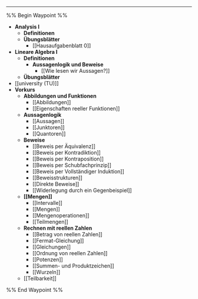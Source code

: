 ***

%% Begin Waypoint %%
- **Analysis I**
	- **Definitionen**
	- **Übungsblätter**
		- [[Hausaufgabenblatt 0]]
- **Lineare Algebra I**
	- **Definitionen**
		- **Aussagenlogik und Beweise**
			- [[Wie lesen wir Aussagen?]]
	- **Übungsblätter**
- [[university (TU)]]
- **Vorkurs**
	- **Abbildungen und Funktionen**
		- [[Abbildungen]]
		- [[Eigenschaften reeller Funktionen]]
	- **Aussagenlogik**
		- [[Aussagen]]
		- [[Junktoren]]
		- [[Quantoren]]
	- **Beweise**
		- [[Beweis per Äquivalenz]]
		- [[Beweis per Kontradiktion]]
		- [[Beweis per Kontraposition]]
		- [[Beweis per Schubfachprinzip]]
		- [[Beweis per Vollständiger Induktion]]
		- [[Beweisstrukturen]]
		- [[Direkte Beweise]]
		- [[Widerlegung durch ein Gegenbeispiel]]
	- **[[Mengen]]**
		- [[Intervalle]]
		- [[Mengen]]
		- [[Mengenoperationen]]
		- [[Teilmengen]]
	- **Rechnen mit reellen Zahlen**
		- [[Betrag von reellen Zahlen]]
		- [[Fermat-Gleichung]]
		- [[Gleichungen]]
		- [[Ordnung von reellen Zahlen]]
		- [[Potenzen]]
		- [[Summen- und Produktzeichen]]
		- [[Wurzeln]]
	- [[Teilbarkeit]]

%% End Waypoint %%